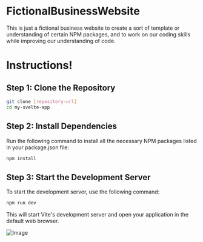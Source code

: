 # FictionalBusinessWebsite
This is just a fictional business website to create a sort of template or understanding of certain NPM packages, and to work on our coding skills while improving our understanding of code.

# Instructions!

## Step 1: Clone the Repository
```sh
git clone [repository-url]
cd my-svelte-app
```

## Step 2: Install Dependencies
Run the following command to install all the necessary NPM packages listed in your package.json file:

```sh
npm install
```

## Step 3: Start the Development Server
To start the development server, use the following command:

```sh
npm run dev
```
This will start Vite's development server and open your application in the default web browser.

![Image](https://i.imgur.com/59McbuZ.png)
